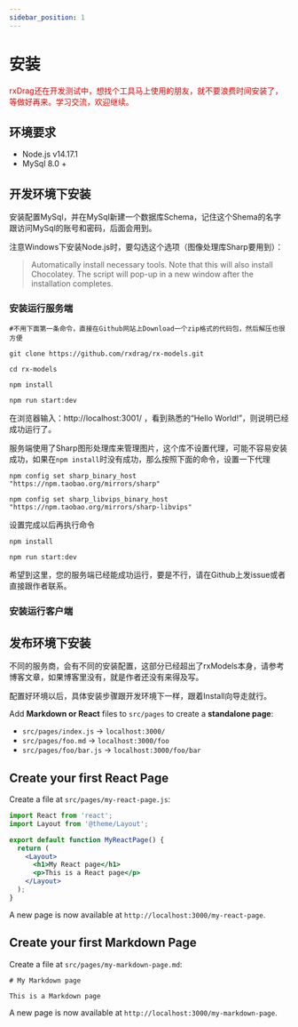 ```yaml
---
sidebar_position: 1
---
```


# 安装

<font color="#dd0000">rxDrag还在开发测试中，想找个工具马上使用的朋友，就不要浪费时间安装了，等做好再来。学习交流，欢迎继续。</font>

## 环境要求
* Node.js v14.17.1
* MySql 8.0 +

## 开发环境下安装

安装配置MySql，并在MySql新建一个数据库Schema，记住这个Shema的名字跟访问MySql的账号和密码，后面会用到。

注意Windows下安装Node.js时，要勾选这个选项（图像处理库Sharp要用到）：

>Automatically install necessary tools. Note that this will also install Chocolatey. The script will pop-up in a new window after the installation completes.


### 安装运行服务端
```console
#不用下面第一条命令，直接在Github网站上Download一个zip格式的代码包，然后解压也很方便

git clone https://github.com/rxdrag/rx-models.git

cd rx-models

npm install

npm run start:dev
```
在浏览器输入：http://localhost:3001/ ，看到熟悉的“Hello World!”，则说明已经成功运行了。

服务端使用了Sharp图形处理库来管理图片，这个库不设置代理，可能不容易安装成功，如果在`npm install`时没有成功，那么按照下面的命令，设置一下代理
```console
npm config set sharp_binary_host "https://npm.taobao.org/mirrors/sharp"

npm config set sharp_libvips_binary_host "https://npm.taobao.org/mirrors/sharp-libvips"
```
设置完成以后再执行命令
```console
npm install

npm run start:dev
```
希望到这里，您的服务端已经能成功运行，要是不行，请在Github上发issue或者直接跟作者联系。

### 安装运行客户端

## 发布环境下安装
不同的服务商，会有不同的安装配置，这部分已经超出了rxModels本身，请参考博客文章，如果博客里没有，就是作者还没有来得及写。

配置好环境以后，具体安装步骤跟开发环境下一样，跟着Install向导走就行。

Add **Markdown or React** files to `src/pages` to create a **standalone page**:

- `src/pages/index.js` -> `localhost:3000/`
- `src/pages/foo.md` -> `localhost:3000/foo`
- `src/pages/foo/bar.js` -> `localhost:3000/foo/bar`

## Create your first React Page

Create a file at `src/pages/my-react-page.js`:

```jsx title="src/pages/my-react-page.js"
import React from 'react';
import Layout from '@theme/Layout';

export default function MyReactPage() {
  return (
    <Layout>
      <h1>My React page</h1>
      <p>This is a React page</p>
    </Layout>
  );
}
```

A new page is now available at `http://localhost:3000/my-react-page`.

## Create your first Markdown Page

Create a file at `src/pages/my-markdown-page.md`:

```mdx title="src/pages/my-markdown-page.md"
# My Markdown page

This is a Markdown page
```

A new page is now available at `http://localhost:3000/my-markdown-page`.
